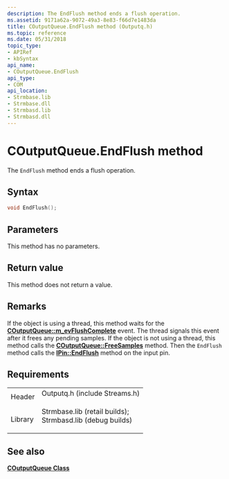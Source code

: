 ```yaml
---
description: The EndFlush method ends a flush operation.
ms.assetid: 9171a62a-9072-49a3-8e83-f66d7e1483da
title: COutputQueue.EndFlush method (Outputq.h)
ms.topic: reference
ms.date: 05/31/2018
topic_type: 
- APIRef
- kbSyntax
api_name: 
- COutputQueue.EndFlush
api_type: 
- COM
api_location: 
- Strmbase.lib
- Strmbase.dll
- Strmbasd.lib
- Strmbasd.dll
---
```


# COutputQueue.EndFlush method

The `EndFlush` method ends a flush operation.

## Syntax


```C++
void EndFlush();
```



## Parameters

This method has no parameters.

## Return value

This method does not return a value.

## Remarks

If the object is using a thread, this method waits for the [**COutputQueue::m\_evFlushComplete**](coutputqueue-m-evflushcomplete.md) event. The thread signals this event after it frees any pending samples. If the object is not using a thread, this method calls the [**COutputQueue::FreeSamples**](coutputqueue-freesamples.md) method. Then the `EndFlush` method calls the [**IPin::EndFlush**](/windows/desktop/api/Strmif/nf-strmif-ipin-endflush) method on the input pin.

## Requirements



|                    |                                                                                                                                                                                            |
|--------------------|--------------------------------------------------------------------------------------------------------------------------------------------------------------------------------------------|
| Header<br/>  | <dl> <dt>Outputq.h (include Streams.h)</dt> </dl>                                                                                   |
| Library<br/> | <dl> <dt>Strmbase.lib (retail builds); </dt> <dt>Strmbasd.lib (debug builds)</dt> </dl> |



## See also

<dl> <dt>

[**COutputQueue Class**](coutputqueue.md)
</dt> </dl>

 

 




